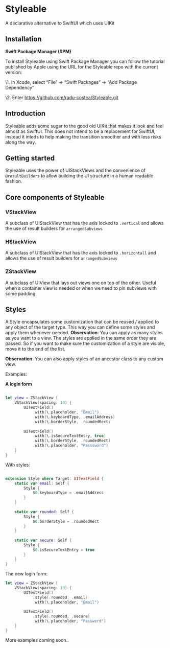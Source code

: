 # Styleable

A declarative alternative to SwiftUI which uses UIKit

## Installation 

**Swift Package Manager (SPM)**

To install Styleable using Swift Package Manager you can follow the tutorial published by Apple using the URL for the Styleable repo with the current version:

\1. In Xcode, select “File” → “Swift Packages” → “Add Package Dependency”

\2. Enter https://github.com/radu-costea/Styleable.git

## Introduction

Styleable adds some sugar to the good old UIKit that makes it look and feel almost as SwiftUI. This does not intend to be a replacement for SwiftUI, instead it inteds to help making the transition smoother and with less risks along the way.

## Getting started

Styleable uses the power of UIStackViews and the convenience of `@resultBuilders` to allow building the UI structure in a human readable fashion. 

## Core components of Styleable

### VStackView

A subclass of UIStackView that has the axis locked to `.vertical` and allows the use of result builders for `arrangedSubviews`

### HStackView

A subclass of UIStackView that has the axis locked to `.horizontall` and allows the use of result builders for `arrangedSubviews` 
  
### ZStackView

A subclass of UIView that lays out views one on top of the other. Useful when a container view is needed or when we need to pin subviews with some padding.

## Styles

A Style encapsulates some customization that can be reused / applied to any object of the target type. This way you can define some styles and apply them whenever needed. 
**Observation**: You can apply as many styles as you want to a view. The styles are applied in the same order they are passed. So if you want to make sure the customization of a style are visible, move it to the end of the list.

**Observation**: You can also apply styles of an ancestor class to any custom view.
 

Examples:

**A login form**

```swift

let view = ZStackView {
    VStackView(spacing: 10) {
        UITextField()
            .with(\.placeholder, "Email")
            .with(\.keyboardType, .emailAddress)
            .with(\.borderStyle, .roundedRect)
        
        UITextField()
            .with(\.isSecureTextEntry, true)
            .with(\.borderStyle, .roundedRect)
            .with(\.placeholder, "Passsword")
    }
}

```

With styles:

```swift

extension Style where Target: UITextField {
    static var email: Self {
        Style {
            $0.keyboardType = .emailAddress
        }
    }
    
    static var rounded: Self {
        Style {
            $0.borderStyle = .roundedRect
        }
    }
    
    static var secure: Self {
        Style {
            $0.isSecureTextEntry = true
        }
    }
}

```

The new login form:

```swift
let view = ZStackView {
    VStackView(spacing: 10) {
        UITextField()
            .style(.rounded, .email)
            .with(\.placeholder, "Email")

        UITextField()
            .style(.rounded, .secure)
            .with(\.placeholder, "Password")
    }
}
```

More examples coming soon..
